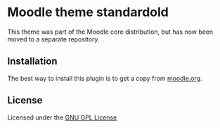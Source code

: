 Moodle theme standardold
========================

This theme was part of the Moodle core distribution, but has now been moved to a separate repository.

Installation
------------

The best way to install this plugin is to get a copy from [moodle.org](https://moodle.org/plugins/view.php?plugin=theme_standardold).

License
-------

Licensed under the [GNU GPL License](http://www.gnu.org/copyleft/gpl.html)

